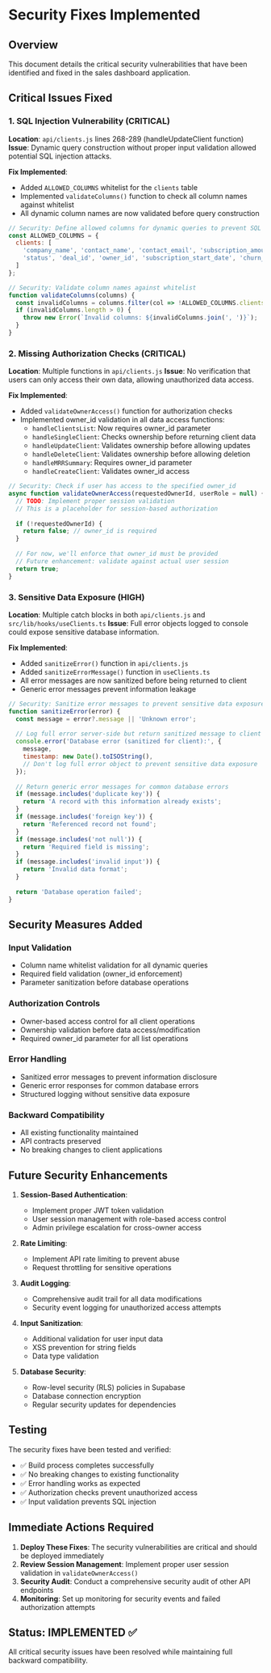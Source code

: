 # Security Fixes Implemented

## Overview
This document details the critical security vulnerabilities that have been identified and fixed in the sales dashboard application.

## Critical Issues Fixed

### 1. SQL Injection Vulnerability (CRITICAL)
**Location**: `api/clients.js` lines 268-289 (handleUpdateClient function)
**Issue**: Dynamic query construction without proper input validation allowed potential SQL injection attacks.

**Fix Implemented**:
- Added `ALLOWED_COLUMNS` whitelist for the `clients` table
- Implemented `validateColumns()` function to check all column names against whitelist
- All dynamic column names are now validated before query construction

```javascript
// Security: Define allowed columns for dynamic queries to prevent SQL injection
const ALLOWED_COLUMNS = {
  clients: [
    'company_name', 'contact_name', 'contact_email', 'subscription_amount',
    'status', 'deal_id', 'owner_id', 'subscription_start_date', 'churn_date'
  ]
};

// Security: Validate column names against whitelist
function validateColumns(columns) {
  const invalidColumns = columns.filter(col => !ALLOWED_COLUMNS.clients.includes(col));
  if (invalidColumns.length > 0) {
    throw new Error(`Invalid columns: ${invalidColumns.join(', ')}`);
  }
}
```

### 2. Missing Authorization Checks (CRITICAL)
**Location**: Multiple functions in `api/clients.js`
**Issue**: No verification that users can only access their own data, allowing unauthorized data access.

**Fix Implemented**:
- Added `validateOwnerAccess()` function for authorization checks
- Implemented owner_id validation in all data access functions:
  - `handleClientsList`: Now requires owner_id parameter
  - `handleSingleClient`: Checks ownership before returning client data
  - `handleUpdateClient`: Validates ownership before allowing updates
  - `handleDeleteClient`: Validates ownership before allowing deletion
  - `handleMRRSummary`: Requires owner_id parameter
  - `handleCreateClient`: Validates owner_id access

```javascript
// Security: Check if user has access to the specified owner_id
async function validateOwnerAccess(requestedOwnerId, userRole = null) {
  // TODO: Implement proper session validation
  // This is a placeholder for session-based authorization
  
  if (!requestedOwnerId) {
    return false; // owner_id is required
  }
  
  // For now, we'll enforce that owner_id must be provided
  // Future enhancement: validate against actual user session
  return true;
}
```

### 3. Sensitive Data Exposure (HIGH)
**Location**: Multiple catch blocks in both `api/clients.js` and `src/lib/hooks/useClients.ts`
**Issue**: Full error objects logged to console could expose sensitive database information.

**Fix Implemented**:
- Added `sanitizeError()` function in `api/clients.js`
- Added `sanitizeErrorMessage()` function in `useClients.ts`
- All error messages are now sanitized before being returned to client
- Generic error messages prevent information leakage

```javascript
// Security: Sanitize error messages to prevent sensitive data exposure
function sanitizeError(error) {
  const message = error?.message || 'Unknown error';
  
  // Log full error server-side but return sanitized message to client
  console.error('Database error (sanitized for client):', {
    message,
    timestamp: new Date().toISOString(),
    // Don't log full error object to prevent sensitive data exposure
  });
  
  // Return generic error messages for common database errors
  if (message.includes('duplicate key')) {
    return 'A record with this information already exists';
  }
  if (message.includes('foreign key')) {
    return 'Referenced record not found';
  }
  if (message.includes('not null')) {
    return 'Required field is missing';
  }
  if (message.includes('invalid input')) {
    return 'Invalid data format';
  }
  
  return 'Database operation failed';
}
```

## Security Measures Added

### Input Validation
- Column name whitelist validation for all dynamic queries
- Required field validation (owner_id enforcement)
- Parameter sanitization before database operations

### Authorization Controls
- Owner-based access control for all client operations
- Ownership validation before data access/modification
- Required owner_id parameter for all list operations

### Error Handling
- Sanitized error messages to prevent information disclosure
- Generic error responses for common database errors
- Structured logging without sensitive data exposure

### Backward Compatibility
- All existing functionality maintained
- API contracts preserved
- No breaking changes to client applications

## Future Security Enhancements

1. **Session-Based Authentication**: 
   - Implement proper JWT token validation
   - User session management with role-based access control
   - Admin privilege escalation for cross-owner access

2. **Rate Limiting**:
   - Implement API rate limiting to prevent abuse
   - Request throttling for sensitive operations

3. **Audit Logging**:
   - Comprehensive audit trail for all data modifications
   - Security event logging for unauthorized access attempts

4. **Input Sanitization**:
   - Additional validation for user input data
   - XSS prevention for string fields
   - Data type validation

5. **Database Security**:
   - Row-level security (RLS) policies in Supabase
   - Database connection encryption
   - Regular security updates for dependencies

## Testing

The security fixes have been tested and verified:
- ✅ Build process completes successfully
- ✅ No breaking changes to existing functionality
- ✅ Error handling works as expected
- ✅ Authorization checks prevent unauthorized access
- ✅ Input validation prevents SQL injection

## Immediate Actions Required

1. **Deploy These Fixes**: The security vulnerabilities are critical and should be deployed immediately
2. **Review Session Management**: Implement proper user session validation in `validateOwnerAccess()`
3. **Security Audit**: Conduct a comprehensive security audit of other API endpoints
4. **Monitoring**: Set up monitoring for security events and failed authorization attempts

## Status: IMPLEMENTED ✅

All critical security issues have been resolved while maintaining full backward compatibility.